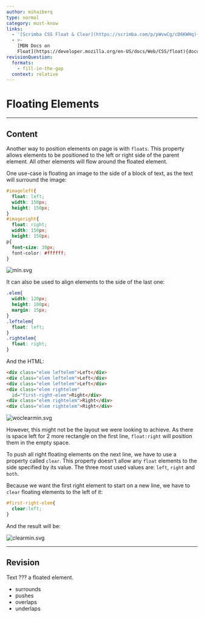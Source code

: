 ```yaml
---
author: mihaiberq
type: normal
category: must-know
links:
  - '[Scrimba CSS Float & Clear](https://scrimba.com/p/pWvwCg/cD6KWHq){website}'
  - >-
    [MDN Docs on
    Float](https://developer.mozilla.org/en-US/docs/Web/CSS/float){documentation}
revisionQuestion:
  formats:
    - fill-in-the-gap
  context: relative
---
```


# Floating Elements


---

## Content

Another way to position elements on page is with `floats`. This property allows elements to be positioned to the left or right side of the parent element. All other elements will flow around the floated element.

One use-case is floating an image to the side of a block of text, as the text will surround the image:

```css
#imageleft{
  float: left;
  width: 150px;
  height: 150px;
}
#imageright{
  float: right;
  width: 150px;
  height: 150px;
p{
  font-size: 30px;
  font-color: #ffffff;
}
```

![min.svg](https://img.enkipro.com/1deb6d42e45d2bd90fc68736575f71c0.png)

It can also be used to align elements to the side of the last one:

```css
.elem{
  width: 120px;
  height: 100px;
  margin: 15px;
}
.leftelem{
  float: left;
}
.rightelem{
  float: right;
}

```

And the HTML:

```html
<div class="elem leftelem">Left</div>
<div class="elem leftelem">Left</div>
<div class="elem leftelem">Left</div>
<div class="elem rightelem"
  id="first-right-elem">Right</div>
<div class="elem rightelem">Right</div>
<div class="elem rightelem">Right</div>
```

![woclearmin.svg](https://img.enkipro.com/4755d5867013fb92808d58f7f83b80dc.png)

However, this might not be the layout we were looking to achieve. As there is space left for 2 more rectangle on the first line, `float:right` will position them in the empty space.

To push all right floating elements on the next line, we have to use a property called `clear`. This property doesn't allow any `float` elements to the side specified by its value. The three most used values are: `left`, `right` and `both`.

Because we want the first right element to start on a new line, we have to `clear` floating elements to the left of it:

```css
#first-right-elem{
  clear:left;
}
```

And the result will be:

![clearmin.svg](https://img.enkipro.com/b84c371f37e5eb86d96a9cb45e41a52e.png)


---

## Revision

Text ??? a floated element.

- surrounds
- pushes
- overlaps
- underlaps
